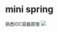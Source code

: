 # mini spring
熟悉IOC容器原理
![](https://github.com/ZengGwei/designPattern/blob/master/src/main/resources/手写Mini版Spring.png) 